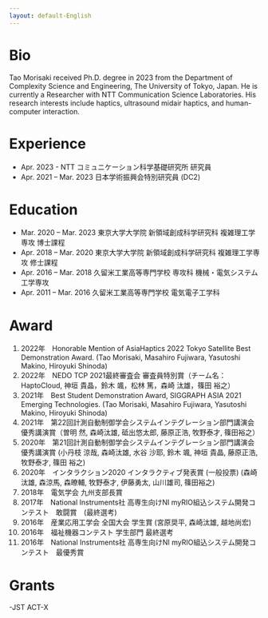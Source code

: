 ```yaml
---
layout: default-English
---
```


# Bio
Tao Morisaki received Ph.D. degree in 2023 from the Department of Complexity Science and Engineering, The University of Tokyo, Japan. He is currently a Researcher with NTT Communication Science Laboratories. His research interests include haptics, ultrasound midair haptics, and human-computer interaction. 

# Experience
- Apr. 2023 -           NTT コミュニケーション科学基礎研究所 研究員
- Apr. 2021 –	Mar. 2023 日本学術振興会特別研究員 (DC2)

# Education
- Mar. 2020 –	Mar. 2023 東京大学大学院 新領域創成科学研究科 複雑理工学専攻 博士課程
- Apr. 2018 – Mar. 2020 東京大学大学院 新領域創成科学研究科 複雑理工学専攻 修士課程
- Apr. 2016 – Mar. 2018 久留米工業高等専門学校 専攻科 機械・電気システム工学専攻
- Apr. 2011 – Mar. 2016 久留米工業高等専門学校 電気電子工学科

# Award
 1. 2022年　Honorable Mention of AsiaHaptics 2022 Tokyo Satellite Best Demonstration Award. (Tao Morisaki, Masahiro Fujiwara, Yasutoshi Makino, Hiroyuki Shinoda)
 1. 2022年　NEDO TCP 2021最終審査会 審査員特別賞（チーム名：HaptoCloud, 神垣 貴晶，鈴木 颯，松林 篤，森崎 汰雄，篠田 裕之）
 1. 2021年　Best Student Demonstration Award, SIGGRAPH ASIA 2021 Emerging Technologies. (Tao Morisaki, Masahiro Fujiwara, Yasutoshi Makino, Hiroyuki Shinoda)
 1. 2021年　第22回計測自動制御学会システムインテグレーション部門講演会優秀講演賞（曽明 然, 森崎汰雄, 砥出悠太郎, 藤原正浩, 牧野泰才, 篠田裕之）
 1. 2020年　第21回計測自動制御学会システムインテグレーション部門講演会優秀講演賞 (小丹枝 涼哉, 森崎汰雄, 水谷 沙耶, 鈴木 颯, 神垣 貴晶, 藤原正浩, 牧野泰才, 篠田 裕之)
 1. 2020年　インタラクション2020 インタラクティブ発表賞 (一般投票) (森崎汰雄, 森涼馬, 森暸輔, 牧野泰才, 伊藤勇太, 山川雄司, 篠田裕之)
 1. 2018年　電気学会 九州支部長賞
 1. 2017年　National Instruments社 高専生向けNI myRIO組込システム開発コンテスト　敢闘賞　(最終選考)
 1. 2016年　産業応用工学会 全国大会 学生賞 (宮原奨平, 森崎汰雄, 越地尚宏)
 1. 2016年　福祉機器コンテスト 学生部門 最終選考
 1. 2016年　National Instruments社 高専生向けNI myRIO組込システム開発コンテスト　最優秀賞

# Grants
-JST ACT-X